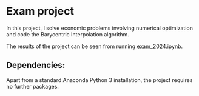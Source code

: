 # Exam project

In this project, I solve economic problems involving numerical optimization and code the Barycentric Interpolation algorithm.

The results of the project can be seen from running [exam_2024.ipynb](exam_2024.ipynb). 


## Dependencies:

Apart from a standard Anaconda Python 3 installation, the project requires no further packages.